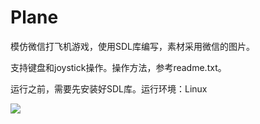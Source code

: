 # Plane
模仿微信打飞机游戏，使用SDL库编写，素材采用微信的图片。

支持键盘和joystick操作。操作方法，参考readme.txt。

运行之前，需要先安装好SDL库。运行环境：Linux

![](https://github.com/TonySudo/plane/blob/master/pic/screenshot.png)
